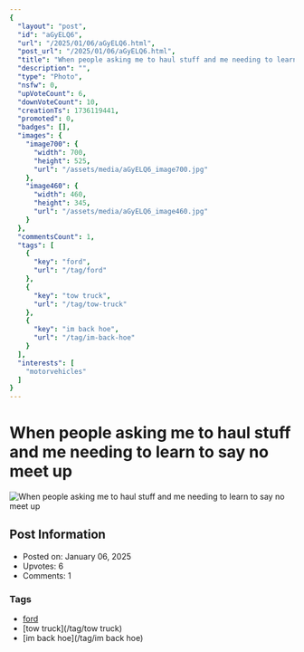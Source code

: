 ```yaml
---
{
  "layout": "post",
  "id": "aGyELQ6",
  "url": "/2025/01/06/aGyELQ6.html",
  "post_url": "/2025/01/06/aGyELQ6.html",
  "title": "When people asking me to haul stuff and me needing to learn to say no meet up",
  "description": "",
  "type": "Photo",
  "nsfw": 0,
  "upVoteCount": 6,
  "downVoteCount": 10,
  "creationTs": 1736119441,
  "promoted": 0,
  "badges": [],
  "images": {
    "image700": {
      "width": 700,
      "height": 525,
      "url": "/assets/media/aGyELQ6_image700.jpg"
    },
    "image460": {
      "width": 460,
      "height": 345,
      "url": "/assets/media/aGyELQ6_image460.jpg"
    }
  },
  "commentsCount": 1,
  "tags": [
    {
      "key": "ford",
      "url": "/tag/ford"
    },
    {
      "key": "tow truck",
      "url": "/tag/tow-truck"
    },
    {
      "key": "im back hoe",
      "url": "/tag/im-back-hoe"
    }
  ],
  "interests": [
    "motorvehicles"
  ]
}
---
```


# When people asking me to haul stuff and me needing to learn to say no meet up

![When people asking me to haul stuff and me needing to learn to say no meet up](/assets/media/aGyELQ6_image700.jpg)

## Post Information

- Posted on: January 06, 2025
- Upvotes: 6
- Comments: 1

### Tags

- [ford](/tag/ford)
- [tow truck](/tag/tow truck)
- [im back hoe](/tag/im back hoe)
